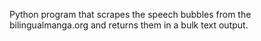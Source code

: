 Python program that scrapes the speech bubbles from the bilingualmanga.org and returns them in a bulk text output.
